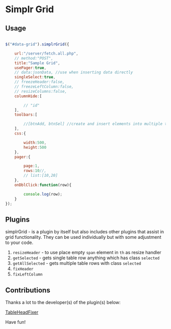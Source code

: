 Simplr Grid
===========

## Usage

```js

$("#data-grid").simplrGrid({

    url:"/server/fetch.all.php",
    // method:"POST",
    title:"Sample Grid",
    usePager:true,
    // data:jsonData, //use when inserting data directly
    singleSelect:true,
    // freezeHeader:false,
    // freezeLeftColumn:false,
    // resizeColumns:false,
    columnHide:[

        // "id"
    ],
    toolbars:[

        //[btnAdd, btnSel] //create and insert elements into multiple toolbars directly
    ],
    css:{

        width:500,
        height:500
    },
    pager:{

        page:1,
        rows:10//,
        // list:[10,20]
    },
    onDblClick:function(row){

        console.log(row);
    }
});
```

## Plugins

simplrGrid - is a plugin by itself but also includes other plugins that assist in grid functionality. They can be used individually but with some adjustment to your code.

1. `resizeHeader` - to use place empty `span` element in `th`  as resize handler
2. `getSelected` - gets single table row anything which has class `selected`
3. `getAllSelected` - gets multiple table rows with class `selected`
4. `fixHeader`
5. `fixLeftColumn`

## Contributions

Thanks a lot to the developer(s) of the plugin(s) below: 

[TableHeadFixer](https://github.com/lai32290/TableHeadFixer)

Have fun!
